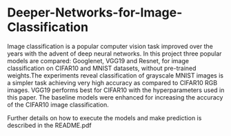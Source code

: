 # Deeper-Networks-for-Image-Classification
Image classification is a popular computer vision task improved over the years with the advent of deep neural networks. In this project three popular models are compared: Googlenet, VGG19 and Resnet, for image classification on CIFAR10 and MNIST datasets, without pre-trained weights.The experiments reveal classification of grayscale MNIST images is a simpler task achieving very high accuracy as compared to CIFAR10 RGB images. VGG19 performs best for CIFAR10 with the hyperparameters used in this paper. The baseline models were enhanced for increasing the accuracy of the CIFAR10 image classification.

Further details on how to execute the models and make prediction is described in the README.pdf
